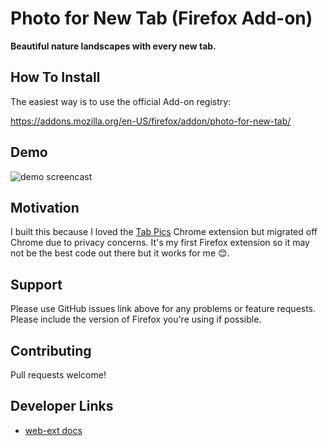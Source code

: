 # Photo for New Tab (Firefox Add-on)

**Beautiful nature landscapes with every new tab.**

## How To Install

The easiest way is to use the official Add-on registry:

https://addons.mozilla.org/en-US/firefox/addon/photo-for-new-tab/

## Demo

![demo screencast](./photo-tab-demo.gif)

## Motivation

I built this because I loved the [Tab Pics](http://tab.pics/) Chrome extension but migrated off Chrome due to privacy concerns. It's my first Firefox extension so it may not be the best code out there but it works for me 😊.

## Support

Please use GitHub issues link above for any problems or feature requests. Please include the version of Firefox you're using if possible.

## Contributing

Pull requests welcome!

## Developer Links

- [web-ext docs](https://developer.mozilla.org/en-US/docs/Mozilla/Add-ons/WebExtensions/Getting_started_with_web-ext)
